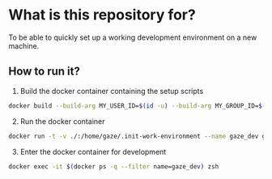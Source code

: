 # What is this repository for?

To be able to quickly set up a working development environment on a new machine.

## How to run it?

1. Build the docker container containing the setup scripts

```sh
docker build --build-arg MY_USER_ID=$(id -u) --build-arg MY_GROUP_ID=$(id -g) -t gaze/dev:latest .
```

2. Run the docker container

```sh
docker run -t -v ./:/home/gaze/.init-work-environment --name gaze_dev gaze/dev:latest
```

3. Enter the docker container for development

```sh
docker exec -it $(docker ps -q --filter name=gaze_dev) zsh
```

